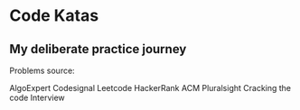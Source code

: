 # Code Katas
My deliberate practice journey
---
Problems source:

AlgoExpert
Codesignal
Leetcode
HackerRank
ACM
Pluralsight
Cracking the code Interview



